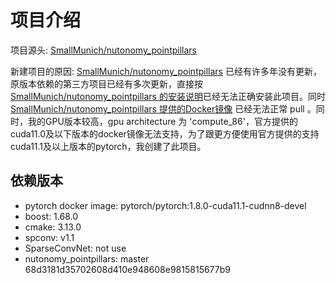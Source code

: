 # 项目介绍

项目源头: [SmallMunich/nutonomy_pointpillars](https://github.com/SmallMunich/nutonomy_pointpillars)

新建项目的原因: [SmallMunich/nutonomy_pointpillars](https://github.com/SmallMunich/nutonomy_pointpillars) 已经有许多年没有更新，原版本依赖的第三方项目已经有多次更新，直接按 [SmallMunich/nutonomy_pointpillars 的安装说明]((https://github.com/SmallMunich/nutonomy_pointpillars#install))已经无法正确安装此项目。同时 [SmallMunich/nutonomy_pointpillars 提供的Docker镜像](https://github.com/SmallMunich/nutonomy_pointpillars#docker-environments) 已经无法正常 pull 。同时，我的GPU版本较高，gpu architecture 为 'compute_86'，官方提供的cuda11.0及以下版本的docker镜像无法支持，为了跟更方便使用官方提供的支持cuda11.1及以上版本的pytorch，我创建了此项目。

## 依赖版本

- pytorch docker image: pytorch/pytorch:1.8.0-cuda11.1-cudnn8-devel
- boost: 1.68.0
- cmake: 3.13.0
- spconv: v1.1
- SparseConvNet: not use
- nutonomy_pointpillars: master 68d3181d35702608d410e948608e9815815677b9
